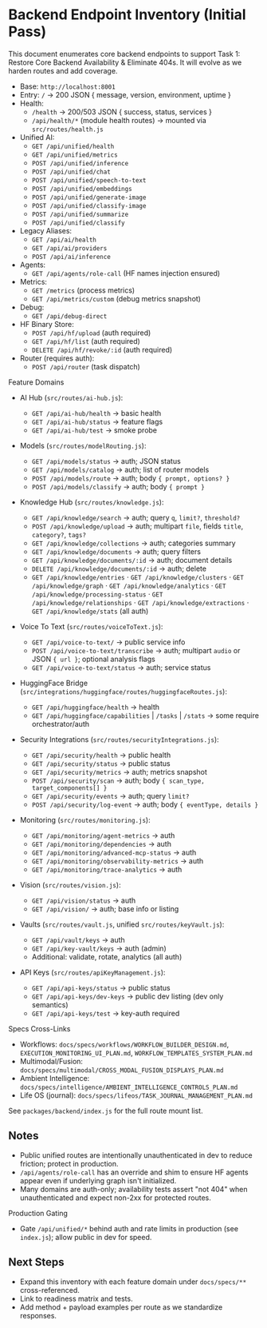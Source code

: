 # Backend Endpoint Inventory (Initial Pass)

This document enumerates core backend endpoints to support Task 1: Restore Core Backend Availability & Eliminate 404s. It will evolve as we harden routes and add coverage.

- Base: `http://localhost:8001`
- Entry: `/` → 200 JSON { message, version, environment, uptime }
- Health:
  - `/health` → 200/503 JSON { success, status, services }
  - `/api/health/*` (module health routes) → mounted via `src/routes/health.js`
- Unified AI:
  - `GET /api/unified/health`
  - `GET /api/unified/metrics`
  - `POST /api/unified/inference`
  - `POST /api/unified/chat`
  - `POST /api/unified/speech-to-text`
  - `POST /api/unified/embeddings`
  - `POST /api/unified/generate-image`
  - `POST /api/unified/classify-image`
  - `POST /api/unified/summarize`
  - `POST /api/unified/classify`
- Legacy Aliases:
  - `GET /api/ai/health`
  - `GET /api/ai/providers`
  - `POST /api/ai/inference`
- Agents:
  - `GET /api/agents/role-call` (HF names injection ensured)
- Metrics:
  - `GET /metrics` (process metrics)
  - `GET /api/metrics/custom` (debug metrics snapshot)
- Debug:
  - `GET /api/debug-direct`
- HF Binary Store:
  - `POST /api/hf/upload` (auth required)
  - `GET /api/hf/list` (auth required)
  - `DELETE /api/hf/revoke/:id` (auth required)
- Router (requires auth):
  - `POST /api/router` (task dispatch)

Feature Domains

- AI Hub (`src/routes/ai-hub.js`):
  - `GET /api/ai-hub/health` → basic health
  - `GET /api/ai-hub/status` → feature flags
  - `GET /api/ai-hub/test` → smoke probe

- Models (`src/routes/modelRouting.js`):
  - `GET /api/models/status` → auth; JSON status
  - `GET /api/models/catalog` → auth; list of router models
  - `POST /api/models/route` → auth; body `{ prompt, options? }`
  - `POST /api/models/classify` → auth; body `{ prompt }`

- Knowledge Hub (`src/routes/knowledge.js`):
  - `GET /api/knowledge/search` → auth; query `q`, `limit?`, `threshold?`
  - `POST /api/knowledge/upload` → auth; multipart `file`, fields `title`, `category?`, `tags?`
  - `GET /api/knowledge/collections` → auth; categories summary
  - `GET /api/knowledge/documents` → auth; query filters
  - `GET /api/knowledge/documents/:id` → auth; document details
  - `DELETE /api/knowledge/documents/:id` → auth; delete
  - `GET /api/knowledge/entries` · `GET /api/knowledge/clusters` · `GET /api/knowledge/graph` · `GET /api/knowledge/analytics` · `GET /api/knowledge/processing-status` · `GET /api/knowledge/relationships` · `GET /api/knowledge/extractions` · `GET /api/knowledge/stats` (all auth)

- Voice To Text (`src/routes/voiceToText.js`):
  - `GET /api/voice-to-text/` → public service info
  - `POST /api/voice-to-text/transcribe` → auth; multipart `audio` or JSON `{ url }`; optional analysis flags
  - `GET /api/voice-to-text/status` → auth; service status

- HuggingFace Bridge (`src/integrations/huggingface/routes/huggingfaceRoutes.js`):
  - `GET /api/huggingface/health` → health
  - `GET /api/huggingface/capabilities` | `/tasks` | `/stats` → some require orchestrator/auth

- Security Integrations (`src/routes/securityIntegrations.js`):
  - `GET /api/security/health` → public health
  - `GET /api/security/status` → public status
  - `GET /api/security/metrics` → auth; metrics snapshot
  - `POST /api/security/scan` → auth; body `{ scan_type, target_components[] }`
  - `GET /api/security/events` → auth; query `limit?`
  - `POST /api/security/log-event` → auth; body `{ eventType, details }`

- Monitoring (`src/routes/monitoring.js`):
  - `GET /api/monitoring/agent-metrics` → auth
  - `GET /api/monitoring/dependencies` → auth
  - `GET /api/monitoring/advanced-mcp-status` → auth
  - `GET /api/monitoring/observability-metrics` → auth
  - `GET /api/monitoring/trace-analytics` → auth

- Vision (`src/routes/vision.js`):
  - `GET /api/vision/status` → auth
  - `GET /api/vision/` → auth; base info or listing

- Vaults (`src/routes/vault.js`, unified `src/routes/keyVault.js`):
  - `GET /api/vault/keys` → auth
  - `GET /api/key-vault/keys` → auth (admin)
  - Additional: validate, rotate, analytics (all auth)

- API Keys (`src/routes/apiKeyManagement.js`):
  - `GET /api/api-keys/status` → public status
  - `GET /api/api-keys/dev-keys` → public dev listing (dev only semantics)
  - `GET /api/api-keys/test` → key-auth required

Specs Cross-Links

- Workflows: `docs/specs/workflows/WORKFLOW_BUILDER_DESIGN.md`, `EXECUTION_MONITORING_UI_PLAN.md`, `WORKFLOW_TEMPLATES_SYSTEM_PLAN.md`
- Multimodal/Fusion: `docs/specs/multimodal/CROSS_MODAL_FUSION_DISPLAYS_PLAN.md`
- Ambient Intelligence: `docs/specs/intelligence/AMBIENT_INTELLIGENCE_CONTROLS_PLAN.md`
- Life OS (journal): `docs/specs/lifeos/TASK_JOURNAL_MANAGEMENT_PLAN.md`

See `packages/backend/index.js` for the full route mount list.

## Notes

- Public unified routes are intentionally unauthenticated in dev to reduce friction; protect in production.
- `/api/agents/role-call` has an override and shim to ensure HF agents appear even if underlying graph isn't initialized.
- Many domains are auth-only; availability tests assert "not 404" when unauthenticated and expect non-2xx for protected routes.

Production Gating

- Gate `/api/unified/*` behind auth and rate limits in production (see `index.js`); allow public in dev for speed.

## Next Steps

- Expand this inventory with each feature domain under `docs/specs/**` cross-referenced.
- Link to readiness matrix and tests.
- Add method + payload examples per route as we standardize responses.
